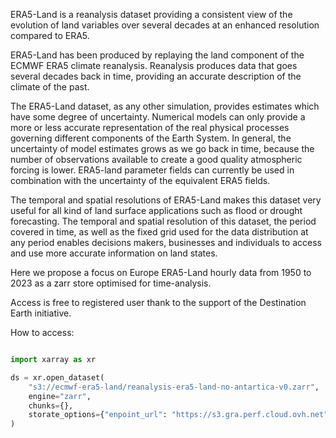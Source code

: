 ERA5-Land is a reanalysis dataset providing a consistent view of the evolution of land variables
over several decades at an enhanced resolution compared to ERA5.

ERA5-Land has been produced by replaying the land component of the ECMWF ERA5 climate reanalysis.
Reanalysis produces data that goes several decades back in time, providing an accurate description of the climate of the past.


The ERA5-Land dataset, as any other simulation, provides estimates which have some degree of uncertainty.
Numerical models can only provide a more or less accurate representation of the real physical processes governing different
components of the Earth System. In general, the uncertainty of model estimates grows as we go back in time,
because the number of observations available to create a good quality atmospheric forcing is lower.
ERA5-land parameter fields can currently be used in combination with the uncertainty of the equivalent ERA5 fields.


The temporal and spatial resolutions of ERA5-Land makes this dataset very useful
for all kind of land surface applications such as flood or drought forecasting.
The temporal and spatial resolution of this dataset, the period covered in time,
as well as the fixed grid used for the data distribution at any period enables decisions makers,
businesses and individuals to access and use more accurate information on land states.


Here we propose a focus on Europe ERA5-Land hourly data from 1950 to 2023 as a zarr store optimised for time-analysis.

Access is free to registered user thank to the support of the Destination Earth initiative.


How to access:


```python

import xarray as xr

ds = xr.open_dataset(
    "s3://ecmwf-era5-land/reanalysis-era5-land-no-antartica-v0.zarr",
    engine="zarr",
    chunks={},
    storate_options={"enpoint_url": "https://s3.gra.perf.cloud.ovh.net"}
)
```